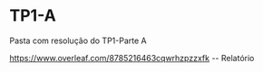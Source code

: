 # TP1-A

Pasta com resolução do TP1-Parte A

https://www.overleaf.com/8785216463cqwrhzpzzxfk -- Relatório
